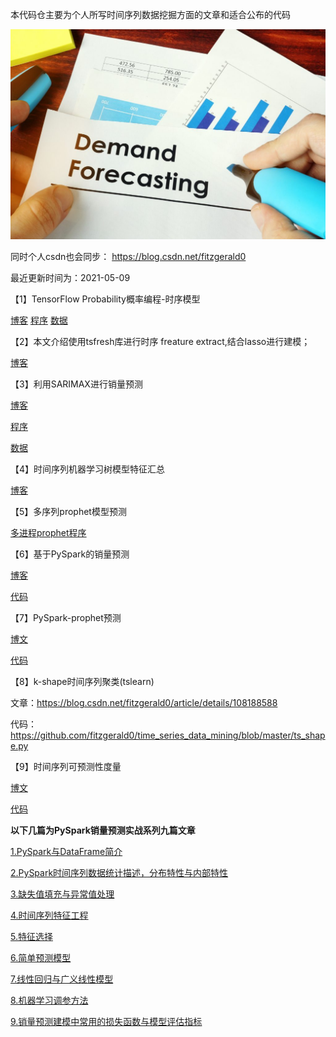 本代码仓主要为个人所写时间序列数据挖掘方面的文章和适合公布的代码



![](demand_forecasting.jpg)

同时个人csdn也会同步：
https://blog.csdn.net/fitzgerald0

最近更新时间为：2021-05-09



【1】TensorFlow Probability概率编程-时序模型

[博客](https://blog.csdn.net/fitzgerald0/article/details/90274550)
[程序](https://github.com/fitzgerald0/time_series_data_mining/blob/master/ts_sale_example.py)
[数据](https://github.com/fitzgerald0/time_series_data_mining/blob/master/ts_sale.csv)



【2】本文介绍使用tsfresh库进行时序 freature extract,结合lasso进行建模；

[博客](https://blog.csdn.net/fitzgerald0/article/details/90612781)


【3】利用SARIMAX进行销量预测

[博客](https://blog.csdn.net/fitzgerald0/article/details/100823231)

[程序](https://github.com/fitzgerald0/time_series_data_mining/blob/master/sarimax_model.py)

[数据](https://github.com/fitzgerald0/time_series_data_mining/blob/master/sale_df.xlsx)

【4】时间序列机器学习树模型特征汇总

[博客](https://blog.csdn.net/fitzgerald0/article/details/104029842)

【5】多序列prophet模型预测

[多进程prophet程序](https://github.com/fitzgerald0/time_series_data_mining/blob/master/multi_prophet_model.py)




【6】基于PySpark的销量预测

[博客](https://blog.csdn.net/fitzgerald0/article/details/106885568)

[代码](https://github.com/fitzgerald0/time_series_data_mining/tree/master/pyspark_sale_forecast/script)




【7】PySpark-prophet预测

[博文](https://blog.csdn.net/fitzgerald0/article/details/106157008)

[代码](https://github.com/fitzgerald0/time_series_data_mining/blob/master/spark_prophet_demo.py)

【8】k-shape时间序列聚类(tslearn)

文章：https://blog.csdn.net/fitzgerald0/article/details/108188588

代码：https://github.com/fitzgerald0/time_series_data_mining/blob/master/ts_shape.py



【9】时间序列可预测性度量

[博文](https://blog.csdn.net/fitzgerald0/article/details/108995724)

[代码](https://github.com/fitzgerald0/time_series_data_mining/blob/master/adfuller_test.py)



**以下几篇为PySpark销量预测实战系列九篇文章**

[1.PySpark与DataFrame简介](https://blog.csdn.net/fitzgerald0/article/details/116455182)

 [2.PySpark时间序列数据统计描述，分布特性与内部特性](https://blog.csdn.net/fitzgerald0/article/details/116090223)

 [3.缺失值填充与异常值处理](https://blog.csdn.net/fitzgerald0/article/details/116306783)

[4.时间序列特征工程](https://blog.csdn.net/fitzgerald0/article/details/116453472)

[5.特征选择](https://blog.csdn.net/fitzgerald0/article/details/115876867)

[6.简单预测模型](https://blog.csdn.net/fitzgerald0/article/details/115918790)

[7.线性回归与广义线性模型](https://blog.csdn.net/fitzgerald0/article/details/116451185)

[8.机器学习调参方法](https://blog.csdn.net/fitzgerald0/article/details/116452338)

[9.销量预测建模中常用的损失函数与模型评估指标](https://blog.csdn.net/fitzgerald0/article/details/115471489)




